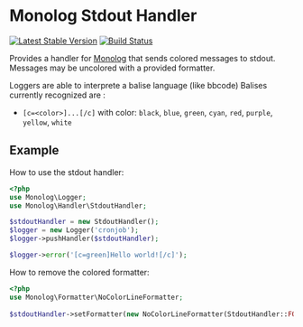 Monolog Stdout Handler
======================
[![Latest Stable Version](https://poser.pugx.org/maxime-pasquier/monolog-stdout-handler/v/stable.png)](https://packagist.org/packages/maxime-pasquier/monolog-stdout-handler)
[![Build Status](https://travis-ci.org/maxime-pasquier/monolog-stdout-handler.svg)](https://travis-ci.org/maxime-pasquier/monolog-stdout-handler)

Provides a handler for [Monolog][1] that sends colored messages to stdout.
Messages may be uncolored with a provided formatter.

Loggers are able to interprete a balise language (like bbcode)
Balises currently recognized are :

 * `[c=<color>]...[/c]` with color: `black`, `blue`, `green`, `cyan`, `red`, `purple`, `yellow`, `white`

Example
-------
How to use the stdout handler:
```php
<?php
use Monolog\Logger;
use Monolog\Handler\StdoutHandler;

$stdoutHandler = new StdoutHandler();
$logger = new Logger('cronjob');
$logger->pushHandler($stdoutHandler);

$logger->error('[c=green]Hello world![/c]');
```

How to remove the colored formatter:
```php
<?php
use Monolog\Formatter\NoColorLineFormatter;
  
$stdoutHandler->setFormatter(new NoColorLineFormatter(StdoutHandler::FORMAT));
```


  [1]: https://github.com/Seldaek/monolog
